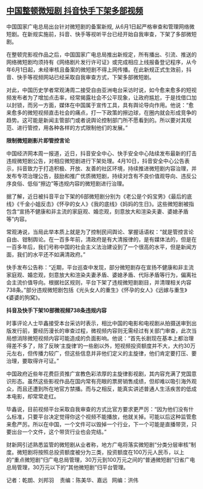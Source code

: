 <!--1713243600000-->
[中国整顿微短剧   抖音快手下架多部视频](https://www.rfa.org/mandarin/yataibaodao/meiti/ql-04162024001154.html)
------

<p>中国国家广电总局出台针对微短剧的备案新规, 从6月1日起严格审查和管理网络微短剧。在新规实施前，抖音、快手等视听平台已经开始自我审查，下架了多部微短剧。</p><p></p><p><span style="font-weight: 400;">在整顿完影视作品之后，中国国家广电总局推出新规定，所有播出、引流、推送的网络微短剧均须持有《网络剧片发行许可证》或完成相应上线报备登记程序，从今年6月1日起，未经审核且备案的微短剧不得上网传播。在此新规正式生效前，抖音、快手等视频网站已经采取自我审查方式，下架多部微短剧。</span></p><p><span style="font-weight: 400;">对此，中国历史学者常观涛周二接受自由亚洲电台采访时说，如今愈来愈多的短视频发布者为了增加点击率，经常揭露社会不公平现象，让政府尴尬，于是找借口加以封锁，而另一方面，媒体在中国属于宣传工具，具有舆论导向作用。他说：“愈来愈多的微短视频直击社会的痛点，打一下政策的擦边球，在圈内就会形成竞争的趋势。这可能是新闻主管部门或者说舆论控制部门所不愿看到的。所以要对其规范、进行管控，用各种各样的方式限制他们的发展。”</span></p><p></p><p><b>限制微短剧影片即管控言论</b></p><p><span style="font-weight: 400;">中国经济网本周一报道，近日，抖音安全中心、快手安全中心陆续发布最新的打击违规微短剧公告，对相应微短剧进行下架处理。4月10日，抖音安全中心公告表示，抖音致力于打造积极、开放、友善的社区环境，持续推进微短剧内容治理，并发布专项治理公告，鼓励和推广优质微短剧，持续对含有不良价值观导向、违反公序良俗、低俗“擦边”等违规内容的微短剧进行治理。</span></p><p><span style="font-weight: 400;">据了解，近日被抖音平台下架的6部微短剧分别为《老公是个妈宝男》《最后的底线》《千金小姐反击》《怀孕的女人》《我的底线》《妈妈的生日》。这些微短剧被指包含“宣扬不健康和非主流的家庭观、婚恋观，刻意放大和渲染夫妻、婆媳矛盾等”内容。</span></p><p><span style="font-weight: 400;">常观涛说，当局此举本质上就是为了控制民间舆论、掌握话语权：“就是管控言论自由、钳制舆论。在一百多年前，清政府是有大清报律的，是有媒体法的，但是在一百多年后，我们号称中国的社会主义法治建设到了一个很高的水平，但是新闻方面，我们的水平还不如满清政府。”</span></p><p><span style="font-weight: 400;">快手发布公告称：“近期，平台巡查中发现，部分微短剧存在宣扬不健康和非主流家庭观、婚恋观，刻意放大和渲染夫妻矛盾、婆媳矛盾、代际矛盾等行为，偏离社会主流价值导向。根据社区规则，平台下架了违规微短剧剧目，并清理相关内容738条。”部分违规微短剧包括《光头女人的重生》《怀孕的女人》《远嫁与重生》《婆婆的狗窝》。</span></p><p></p><p><b>抖音及快手下架10部微视频738条违规内容</b></p><p><span style="font-weight: 400;">时事评论人士毕鑫接受本台采访时表示，相比中国的电影和电视剧从拍摄送审到出版发行前，要经历漫长的审查过程，微视频内容则无需经过有关部门审查，此次当局想消除微短视频内容可能造成的负面影响。他说：“首先长剧现在基本上都治理得差不多了，除了反映‘主旋律’的一些剧以外，短视频投资额度并不大，大约30万元左右，但传播力较广，但这些信息并非他们定义的主旋律，他们肯定要打压、要治理，要取得许可证。”</span></p><p><span style="font-weight: 400;">中国政府近些年花费巨资推广宣教色彩浓厚的主旋律影视剧，其内容充满了党国意识形态。虽然这些影视作品在国内常有亮眼的票房销售成绩，但却难以吸引海外观众，而且还遭到所在地官方禁播。而与之相反，能真实讲述普通人生活疾苦的低成本电影，却常常走红。</span></p><p><span style="font-weight: 400;">毕鑫说，目前视频平台采取自我审查的方式比官方要求更严厉：“因为他们没有什么标准，只要平台决定觉得你这个视频不能播放，他就关掉。可能以后这种监管愈来愈严厉。所以在中国，一个文件可以毁掉一个行业，下一个可能是直播带货，只要出台一个文件，这个带货行业也会完结。”</span></p><p><span style="font-weight: 400;">财新网引述熟悉监管的微短剧从业者称，地方广电将落实微短剧“分类分层审核”制度。微短剧将按照总投资额度被分为三类，投资额度在100万元人民币，以上的“重点微短剧”归广电总局管理，30万元到100万元之间的“普通微短剧”归省广电总局管理，30万元以下的“其他微短剧”归平台管理。</span></p><p><span style="font-weight: 400;">记者：乾朗、刘邦羽    责编：陈美华、嘉远   网编：洪伟 </span></p>
